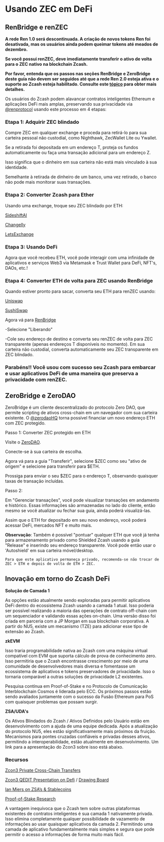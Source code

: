 # Usando ZEC em DeFi

## RenBridge e renZEC

**A rede Ren 1.0 será descontinuada. A criação de novos tokens Ren foi desativada, mas os usuários ainda podem queimar tokens até meados de dezembro.**

**Se você possui renZEC, deve imediatamente transferir o ativo de volta para o ZEC nativo na blockchain Zcash.**

**Por favor, entenda que os passos nas seções RenBridge e ZeroBridge deste guia não devem ser seguidos até que a rede Ren 2.0 esteja ativa e o suporte ao Zcash esteja habilitado. Consulte este [tópico](https://forum.zcashcommunity.com/t/ren-1-0-being-sunset-bridge-renzec-to-native-zec-as-soon-as-possible/43393) para obter mais detalhes.**

Os usuários do Zcash podem alavancar contratos inteligentes Ethereum e aplicações DeFi mais amplas, preservando sua privacidade via [@renprotocol](https://twitter.com/renprotocol) usando este processo em 4 etapas:

### Etapa 1: Adquirir ZEC blindado

Compre ZEC em qualquer exchange e proceda para retirá-lo para sua carteira pessoal não custodial, como Nighthawk, ZecWallet Lite ou Ywallet.

Se a retirada foi depositada em um endereço T, proteja os fundos automaticamente ou faça uma transação adicional para um endereço Z.

Isso significa que o dinheiro em sua carteira não está mais vinculado à sua identidade.

Semelhante à retirada de dinheiro de um banco, uma vez retirado, o banco não pode mais monitorar suas transações.

### Etapa 2: Converter Zcash para Ether

Usando uma exchange, troque seu ZEC blindado por ETH:

[SideshiftAI](https://sideshift.ai)

[Changelly](https://changelly.com)

[LetsExchange](https://letsexchange.io)

### Etapa 3: Usando DeFi

Agora que você recebeu ETH, você pode interagir com uma infinidade de aplicativos e serviços Web3 via Metamask e Trust Wallet para DeFi, NFT's, DAOs, etc.!


### Etapa 4: Converter ETH de volta para ZEC usando RenBridge

Quando estiver pronto para sacar, converta seu ETH para renZEC usando:

[Uniswap](https://app.uniswap.org/#/swap?chain=mainnet)

[SushiSwap](https://app.sushi.com/swap)

Agora vá para [RenBridge](https://bridge.renproject.io/mint)

-Selecione "Liberando"

-Cole seu endereço de destino e converta seu renZEC de volta para ZEC transparente (apenas endereços T disponíveis no momento).
Em sua carteira não custodial, converta automaticamente seu ZEC transparente em ZEC blindado.

### Parabéns!! Você usou com sucesso seu Zcash para embarcar e usar aplicativos DeFi de uma maneira que preserva a privacidade com renZEC.

## ZeroBridge e ZeroDAO

ZeroBridge é um cliente descentralizado do protocolo Zero DAO, que permite scripting de ativos cross-chain em um navegador com sua carteira existente. O [@zerodaoHQ](https://twitter.com/zerodaoHQ) torna possível financiar um novo endereço ETH com ZEC protegido.

Passo 1: Converter ZEC protegido em ETH

Visite o [ZeroDAO](https://bridge.zerodao.com/#/transfer/ETH).

Conecte-se à sua carteira de escolha.

Agora vá para a guia "Transferir", selecione $ZEC como seu "ativo de origem" e selecione para transferir para $ETH.

Prossiga para enviar o seu $ZEC para o endereço T, observando quaisquer taxas de transação incluídas.

Passo 2:

Em "Gerenciar transações", você pode visualizar transações em andamento e histórico. Essas informações são armazenadas no lado do cliente, então mesmo se você atualizar ou fechar sua guia, ainda poderá visualizá-las.

Assim que o ETH for depositado em seu novo endereço, você poderá acessar DeFi, mercados NFT e muito mais.

**Observação**: Também é possível "pontuar" qualquer ETH que você já tenha para armazenamento privado como Shielded Zcash usando a guia "Release" e inserindo seu endereço transparente. Você pode então usar o 'Autoshield' em sua carteira móvel/desktop.

    Para que este aplicativo permaneça privado, recomenda-se não trocar de ZEC > ETH e depois de volta de ETH > ZEC.

## Inovação em torno do Zcash DeFi

**Solução de Camada 1**

As opções estão atualmente sendo exploradas para permitir aplicativos DeFi dentro do ecossistema Zcash usando a camada 1 atual. Isso poderia ser possível realizando a maioria das operações de contrato off-chain com um sequenciador e validando essas ações on-chain. Uma versão disso foi criada em parceria com a JP Morgan em sua blockchain corporativa. A partir do NU5, existe um mecanismo (TZE) para adicionar esse tipo de extensão ao Zcash.

**zkEVM**

Isso traria programabilidade nativa ao Zcash com uma máquina virtual compatível com EVM que suporta cálculo de prova de conhecimento zero. Isso permitiria que o Zcash encontrasse crescimento por meio de uma comunidade de desenvolvedores mais diversa e fomentasse um ecossistema de aplicativos e tokens preservadores de privacidade. Isso o tornaria comparável a outras soluções de privacidade L2 existentes.

Pesquisa contínua em Proof-of-Stake e no Protocolo de Comunicação Interblockchain Cosmos é liderada pelo ECC. Os próximos passos estão sendo avaliados juntamente com o sucesso da Fusão Ethereum para PoS com quaisquer problemas que possam surgir.

**ZSA/UDA's**

Os Ativos Blindados do Zcash / Ativos Definidos pelo Usuário estão em desenvolvimento com a ajuda de uma equipe dedicada. Após a atualização do protocolo NU5, eles estão significativamente mais próximos da fruição. Mecanismos para pontes cruzadas confiáveis e privadas desses ativos, permitindo a interoperabilidade, estão atualmente em desenvolvimento. Um link para a apresentação do Zcon3 sobre isso está abaixo.

### Recursos

[Zcon3 Private Cross-Chain Transfers](https://youtu.be/vCvMk2-CJN8)

[Zcon3 QEDIT Presentation on Defi](https://youtu.be/EGjcYhovty0) / [Drawing Board](https://miro.com/app/board/uXjVOhuveHo=/)

[Ian Miers on ZSA’s & Stablecoins](https://www.youtube.com/watch?v=hJMWE3zLIcs)

[Proof-of-Stake Research](https://electriccoin.co/blog/proof-of-stake-research-overview-1/)


A vantagem inequívoca que o Zcash tem sobre outras plataformas existentes de contratos inteligentes é sua camada 1 nativamente privada. Isso elimina completamente qualquer possibilidade de vazamento de informações ao usar quaisquer aplicativos da camada 2. Permitindo uma camada de aplicativo fundamentalmente mais simples e segura que pode permitir o acesso a informações de forma muito mais fácil.
